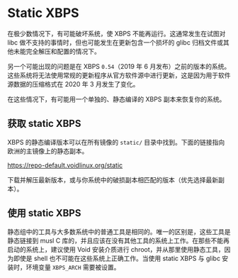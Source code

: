 # Static XBPS

在极少数情况下，有可能破坏系统，使 XBPS 不能再运行。这通常发生在试图对 libc 做不支持的事情时，但也可能发生在更新包含一个损坏的 glibc 归档文件或其他未能完全解压和配置的情况下。

另一个可能出现的问题是在 XBPS `0.54`（2019 年 6 月发布）之前的版本的系统。这些系统将无法使用常规的更新程序从官方软件源中进行更新，这是因为用于软件源数据的压缩格式在 2020 年 3 月发生了变化。

在这些情况下，有可能用一个单独的、静态编译的 XBPS 副本来恢复你的系统。

## 获取 static XBPS

XBPS 的静态编译版本可以在所有镜像的 `static/` 目录中找到。下面的链接指向欧洲的主镜像上的静态副本。

<https://repo-default.voidlinux.org/static>

下载并解压最新版本，或与你系统中的破损副本相匹配的版本（优先选择最新副本）。

## 使用 static XBPS

静态组中的工具与大多数系统中的普通工具是相同的。唯一的区别是，这些工具是静态链接到 musl C 库的，并且应该在没有其他工具的系统上工作。在那些不能再启动的系统上，建议使用 Void 安装介质进行 chroot，并从那里使用静态工具，因为即使是 shell 也不可能在这些系统上正确工作。当使用 static XBPS 与 glibc 安装时，环境变量 `XBPS_ARCH` 需要被设置。
